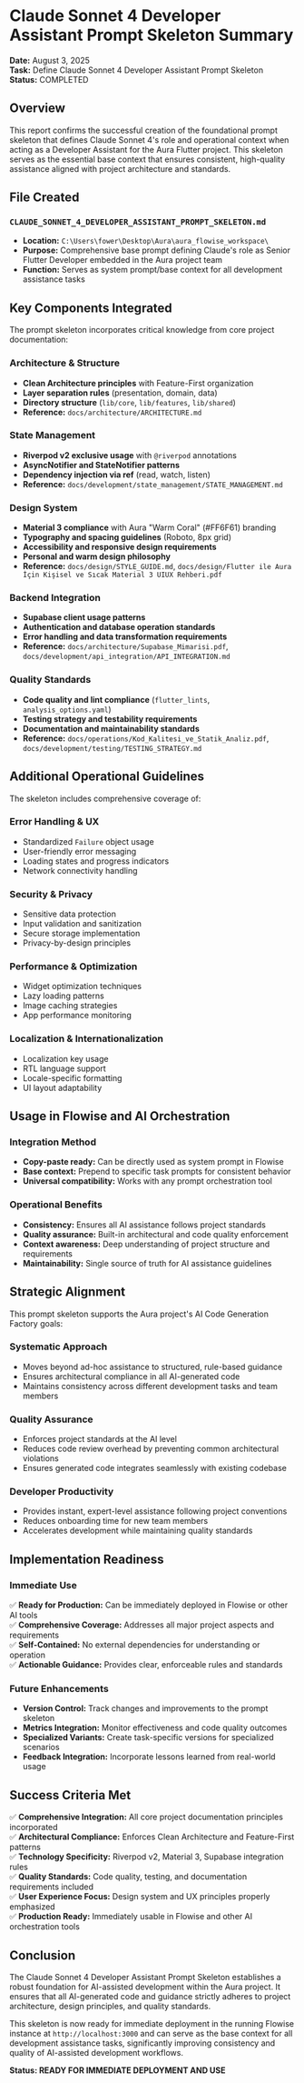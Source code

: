 # Claude Sonnet 4 Developer Assistant Prompt Skeleton Summary

**Date:** August 3, 2025  
**Task:** Define Claude Sonnet 4 Developer Assistant Prompt Skeleton  
**Status:** COMPLETED  

## Overview

This report confirms the successful creation of the foundational prompt skeleton that defines Claude Sonnet 4's role and operational context when acting as a Developer Assistant for the Aura Flutter project. This skeleton serves as the essential base context that ensures consistent, high-quality assistance aligned with project architecture and standards.

## File Created

### `CLAUDE_SONNET_4_DEVELOPER_ASSISTANT_PROMPT_SKELETON.md`
- **Location:** `C:\Users\fower\Desktop\Aura\aura_flowise_workspace\`
- **Purpose:** Comprehensive base prompt defining Claude's role as Senior Flutter Developer embedded in the Aura project team
- **Function:** Serves as system prompt/base context for all development assistance tasks

## Key Components Integrated

The prompt skeleton incorporates critical knowledge from core project documentation:

### Architecture & Structure
- **Clean Architecture principles** with Feature-First organization
- **Layer separation rules** (presentation, domain, data)
- **Directory structure** (`lib/core`, `lib/features`, `lib/shared`)
- **Reference:** `docs/architecture/ARCHITECTURE.md`

### State Management
- **Riverpod v2 exclusive usage** with `@riverpod` annotations
- **AsyncNotifier and StateNotifier patterns**
- **Dependency injection via ref** (read, watch, listen)
- **Reference:** `docs/development/state_management/STATE_MANAGEMENT.md`

### Design System
- **Material 3 compliance** with Aura "Warm Coral" (#FF6F61) branding
- **Typography and spacing guidelines** (Roboto, 8px grid)
- **Accessibility and responsive design requirements**
- **Personal and warm design philosophy**
- **Reference:** `docs/design/STYLE_GUIDE.md`, `docs/design/Flutter ile Aura İçin Kişisel ve Sıcak Material 3 UIUX Rehberi.pdf`

### Backend Integration
- **Supabase client usage patterns**
- **Authentication and database operation standards**
- **Error handling and data transformation requirements**
- **Reference:** `docs/architecture/Supabase_Mimarisi.pdf`, `docs/development/api_integration/API_INTEGRATION.md`

### Quality Standards
- **Code quality and lint compliance** (`flutter_lints`, `analysis_options.yaml`)
- **Testing strategy and testability requirements**
- **Documentation and maintainability standards**
- **Reference:** `docs/operations/Kod_Kalitesi_ve_Statik_Analiz.pdf`, `docs/development/testing/TESTING_STRATEGY.md`

## Additional Operational Guidelines

The skeleton includes comprehensive coverage of:

### Error Handling & UX
- Standardized `Failure` object usage
- User-friendly error messaging
- Loading states and progress indicators
- Network connectivity handling

### Security & Privacy
- Sensitive data protection
- Input validation and sanitization
- Secure storage implementation
- Privacy-by-design principles

### Performance & Optimization
- Widget optimization techniques
- Lazy loading patterns
- Image caching strategies
- App performance monitoring

### Localization & Internationalization
- Localization key usage
- RTL language support
- Locale-specific formatting
- UI layout adaptability

## Usage in Flowise and AI Orchestration

### Integration Method
- **Copy-paste ready:** Can be directly used as system prompt in Flowise
- **Base context:** Prepend to specific task prompts for consistent behavior
- **Universal compatibility:** Works with any prompt orchestration tool

### Operational Benefits
- **Consistency:** Ensures all AI assistance follows project standards
- **Quality assurance:** Built-in architectural and code quality enforcement
- **Context awareness:** Deep understanding of project structure and requirements
- **Maintainability:** Single source of truth for AI assistance guidelines

## Strategic Alignment

This prompt skeleton supports the Aura project's AI Code Generation Factory goals:

### Systematic Approach
- Moves beyond ad-hoc assistance to structured, rule-based guidance
- Ensures architectural compliance in all AI-generated code
- Maintains consistency across different development tasks and team members

### Quality Assurance
- Enforces project standards at the AI level
- Reduces code review overhead by preventing common architectural violations
- Ensures generated code integrates seamlessly with existing codebase

### Developer Productivity
- Provides instant, expert-level assistance following project conventions
- Reduces onboarding time for new team members
- Accelerates development while maintaining quality standards

## Implementation Readiness

### Immediate Use
✅ **Ready for Production:** Can be immediately deployed in Flowise or other AI tools  
✅ **Comprehensive Coverage:** Addresses all major project aspects and requirements  
✅ **Self-Contained:** No external dependencies for understanding or operation  
✅ **Actionable Guidance:** Provides clear, enforceable rules and standards  

### Future Enhancements
- **Version Control:** Track changes and improvements to the prompt skeleton
- **Metrics Integration:** Monitor effectiveness and code quality outcomes
- **Specialized Variants:** Create task-specific versions for specialized scenarios
- **Feedback Integration:** Incorporate lessons learned from real-world usage

## Success Criteria Met

✅ **Comprehensive Integration:** All core project documentation principles incorporated  
✅ **Architectural Compliance:** Enforces Clean Architecture and Feature-First patterns  
✅ **Technology Specificity:** Riverpod v2, Material 3, Supabase integration rules  
✅ **Quality Standards:** Code quality, testing, and documentation requirements included  
✅ **User Experience Focus:** Design system and UX principles properly emphasized  
✅ **Production Ready:** Immediately usable in Flowise and other AI orchestration tools  

## Conclusion

The Claude Sonnet 4 Developer Assistant Prompt Skeleton establishes a robust foundation for AI-assisted development within the Aura project. It ensures that all AI-generated code and guidance strictly adheres to project architecture, design principles, and quality standards.

This skeleton is now ready for immediate deployment in the running Flowise instance at `http://localhost:3000` and can serve as the base context for all development assistance tasks, significantly improving consistency and quality of AI-assisted development workflows.

**Status: READY FOR IMMEDIATE DEPLOYMENT AND USE**

